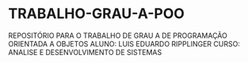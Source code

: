 # TRABALHO-GRAU-A-POO
REPOSITÓRIO PARA O TRABALHO DE GRAU A DE PROGRAMAÇÃO ORIENTADA A OBJETOS
ALUNO: LUIS EDUARDO RIPPLINGER
CURSO: ANALISE E DESENVOLVIMENTO DE SISTEMAS
